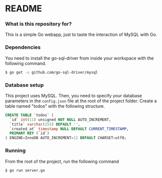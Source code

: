 # README #

### What is this repository for? ###

This is a simple Go webapp, just to taste the interaction of MySQL with Go.

### Dependencies ###

You need to install the go-sql-driver from inside your workspace with the following command.

```bash
$ go get -u github.com/go-sql-driver/mysql
```

### Database setup ###

This project uses MySQL. Then, you need to specify your database parameters in the `config.json` file at the root of the project folder.
Create a table named "todos" with the following structure.

```sql
CREATE TABLE `todos` (
  `id` int(11) unsigned NOT NULL AUTO_INCREMENT,
  `title` varchar(255) DEFAULT '',
  `created_at` timestamp NULL DEFAULT CURRENT_TIMESTAMP,
  PRIMARY KEY (`id`)
) ENGINE=InnoDB AUTO_INCREMENT=12 DEFAULT CHARSET=utf8;
```

### Running ###

From the root of the project, run the following command

```bash
$ go run server.go
```
